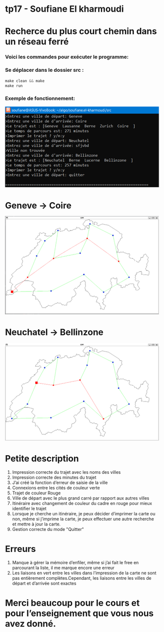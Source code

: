 # tp17 - Soufiane El kharmoudi
# Recherce du plus court chemin dans un réseau ferré

### Voici les commandes pour exécuter le programme:
### Se déplacer dans le dossier src :

```c
make clean && make
make run
```
### Exemple de fonctionnement:

![rundiag](exemple/print_ex.png)

# Geneve -> Coire

![rundiag](exemple/Geneve-Coire.png)

# Neuchatel -> Bellinzone

![rundiag](exemple/Neuchatel-Bellinzone.png)

# Petite description

1. Impression correcte du trajet avec les noms des villes
2. Impression correcte des minutes du trajet
3. J’ai créé la fonction d’erreur de saisie de la ville
4. Connexions entre les cités de couleur verte
5. Trajet de couleur Rouge
6. Ville de départ avec le plus grand carré par rapport aux autres villes
7. Itinéraire avec changement de couleur du cadre en rouge pour mieux identifier le trajet 
8. Lorsque je cherche un itinéraire, je peux décider d’imprimer la carte ou non, même si j’imprime la carte, je peux effectuer une autre    recherche et mettre à jour la carte.
9. Gestion correcte du mode "Quitter"

# Erreurs

1. Manque à gérer la mémoire d’enfiler, même si j’ai fait le free en parcourant la liste, il me marque encore une erreur
2. Les liaisons en vert entre les villes dans l’impression de la carte ne sont pas entièrement complètes.Cependant, les liaisons entre les villes de départ et d’arrivée sont exactes

# Merci beaucoup pour le cours et pour l’enseignement que vous nous avez donné. 
